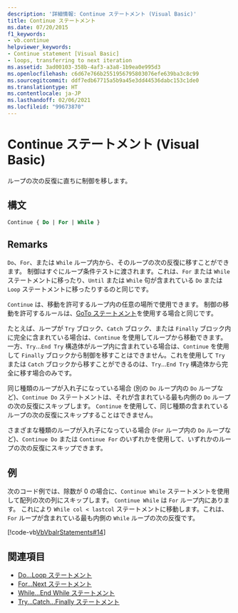 ```yaml
---
description: '詳細情報: Continue ステートメント (Visual Basic)'
title: Continue ステートメント
ms.date: 07/20/2015
f1_keywords:
- vb.continue
helpviewer_keywords:
- Continue statement [Visual Basic]
- loops, transferring to next iteration
ms.assetid: 3ad00103-358b-4af3-a3a8-1b9ea0e995d3
ms.openlocfilehash: c6d67e766b2551956795803076efe639ba3c8c99
ms.sourcegitcommit: ddf7edb67715a5b9a45e3dd44536dabc153c1de0
ms.translationtype: HT
ms.contentlocale: ja-JP
ms.lasthandoff: 02/06/2021
ms.locfileid: "99673870"
---
```

# <a name="continue-statement-visual-basic"></a>Continue ステートメント (Visual Basic)

ループの次の反復に直ちに制御を移します。  
  
## <a name="syntax"></a>構文  
  
```vb  
Continue { Do | For | While }  
```  
  
## <a name="remarks"></a>Remarks  

 `Do`、`For`、または `While` ループ内から、そのループの次の反復に移すことができます。 制御はすぐにループ条件テストに渡されます。これは、`For` または `While` ステートメントに移ったり、`Until` または `While` 句が含まれている `Do` または `Loop` ステートメントに移ったりするのと同じです。  
  
 `Continue` は、移動を許可するループ内の任意の場所で使用できます。 制御の移動を許可するルールは、[GoTo ステートメント](goto-statement.md)を使用する場合と同じです。  
  
 たとえば、ループが `Try` ブロック、`Catch` ブロック、または `Finally` ブロック内に完全に含まれている場合は、`Continue` を使用してループから移動できます。 一方、`Try`...`End Try` 構造体がループ内に含まれている場合は、`Continue` を使用して `Finally` ブロックから制御を移すことはできません。これを使用して `Try` または `Catch` ブロックから移すことができるのは、`Try`...`End Try` 構造体から完全に移す場合のみです。  
  
 同じ種類のループが入れ子になっている場合 (別の `Do` ループ内の `Do` ループなど)、`Continue Do` ステートメントは、それが含まれている最も内側の `Do` ループの次の反復にスキップします。 `Continue` を使用して、同じ種類の含まれているループの次の反復にスキップすることはできません。  
  
 さまざまな種類のループが入れ子になっている場合 (`For` ループ内の `Do` ループなど)、`Continue Do` または `Continue For` のいずれかを使用して、いずれかのループの次の反復にスキップできます。  
  
## <a name="example"></a>例  

 次のコード例では、除数が 0 の場合に、`Continue While` ステートメントを使用して配列の次の列にスキップします。 `Continue While` は `For` ループ内にあります。 これにより `While col < lastcol` ステートメントに移動します。これは、`For` ループが含まれている最も内側の `While` ループの次の反復です。  
  
 [!code-vb[VbVbalrStatements#14](~/samples/snippets/visualbasic/VS_Snippets_VBCSharp/VbVbalrStatements/VB/Class1.vb#14)]  
  
## <a name="see-also"></a>関連項目

- [Do...Loop ステートメント](do-loop-statement.md)
- [For...Next ステートメント](for-next-statement.md)
- [While...End While ステートメント](while-end-while-statement.md)
- [Try...Catch...Finally ステートメント](try-catch-finally-statement.md)
